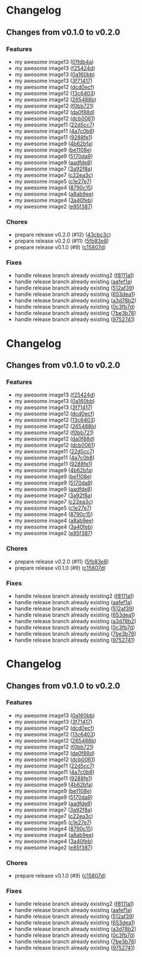# Changelog

## Changes from v0.1.0 to v0.2.0 

### Features
- my awesome image13  ([01fdb4a](https://github.com/telicent-oss/telicent-base-images/commit/01fdb4a7b1eccb08ba0e5e01f014c0e53686868d))
- my awesome image13  ([f25424d](https://github.com/telicent-oss/telicent-base-images/commit/f25424d89d9fea9e91619f71502e312455ed1118))
- my awesome image13  ([0a160bb](https://github.com/telicent-oss/telicent-base-images/commit/0a160bbe3e482a64d7576378be405f3d84e0c2b0))
- my awesome image13  ([3f71417](https://github.com/telicent-oss/telicent-base-images/commit/3f714179feaa1c0916487884f5e9cdaf882abd2c))
- my awesome image12  ([dcd0ecf](https://github.com/telicent-oss/telicent-base-images/commit/dcd0ecffde7a5adcb578547d6d07e809408cb6f2))
- my awesome image12  ([13c6403](https://github.com/telicent-oss/telicent-base-images/commit/13c640373d297443c9780b6e52707cd22b637e7e))
- my awesome image12  ([265488b](https://github.com/telicent-oss/telicent-base-images/commit/265488b2790b2ff28612d649ac6b8dcef2b0908a))
- my awesome image12  ([f0bb721](https://github.com/telicent-oss/telicent-base-images/commit/f0bb721d005990d76ce2e622a530c05aec143528))
- my awesome image12  ([da0f88d](https://github.com/telicent-oss/telicent-base-images/commit/da0f88d15e047760ed884a94b953e01640f304fa))
- my awesome image12  ([dcb0061](https://github.com/telicent-oss/telicent-base-images/commit/dcb0061a077dfd7f33691c3ae76a5c07c9898d87))
- my awesome image11  ([22d5cc7](https://github.com/telicent-oss/telicent-base-images/commit/22d5cc7fd14192f10258a32957e9ac379a4380a4))
- my awesome image11  ([4a7c0b8](https://github.com/telicent-oss/telicent-base-images/commit/4a7c0b8d3b8cbc68fa6abb2f210541ad0f69f227))
- my awesome image11  ([9288fe1](https://github.com/telicent-oss/telicent-base-images/commit/9288fe15766e663b0bc1c409b7eab6109494c7eb))
- my awesome image9  ([4b62bfa](https://github.com/telicent-oss/telicent-base-images/commit/4b62bfa897ac97ec590c3c0110095cc53fd1fe8c))
- my awesome image9  ([be1108e](https://github.com/telicent-oss/telicent-base-images/commit/be1108e1bd9bd6a83c280ca98beeff75270f727d))
- my awesome image9  ([5170da9](https://github.com/telicent-oss/telicent-base-images/commit/5170da96a03c56b3c47f63c604e369ec81c747a5))
- my awesome image9  ([aadfde8](https://github.com/telicent-oss/telicent-base-images/commit/aadfde8527e0cb4747078aac314c2e8e8ebb77a6))
- my awesome image7  ([3a92f8a](https://github.com/telicent-oss/telicent-base-images/commit/3a92f8a391a9ffd0a04d04c3cc2da9dca16c590d))
- my awesome image7  ([c22ea3c](https://github.com/telicent-oss/telicent-base-images/commit/c22ea3cb1d8488a5284a8aea311bdc3443465c8c))
- my awesome image5  ([c1e27e7](https://github.com/telicent-oss/telicent-base-images/commit/c1e27e7bf3f2b5fd0813f2460603825ac726644e))
- my awesome image4  ([8790c15](https://github.com/telicent-oss/telicent-base-images/commit/8790c1572d13fac136a726c0b24e0b689144f296))
- my awesome image4  ([a8ab9ee](https://github.com/telicent-oss/telicent-base-images/commit/a8ab9ee446d665121341059b6f62752a06cdeb6e))
- my awesome image4  ([3a40feb](https://github.com/telicent-oss/telicent-base-images/commit/3a40febf5fcd9e834cdd5d9c0a8de4cb6b44913f))
- my awesome image2  ([e85f387](https://github.com/telicent-oss/telicent-base-images/commit/e85f38705d7763e53e6538aa9bbac1a3c50c1c6e))
### Chores
- prepare release v0.2.0 (#12)  ([43cbc3c](https://github.com/telicent-oss/telicent-base-images/commit/43cbc3c3818779933905ade13cf5674026eabec7))
- prepare release v0.2.0 (#11)  ([5fb83e8](https://github.com/telicent-oss/telicent-base-images/commit/5fb83e86939de07945bce5f7dd5ab4b47c0224bc))
- prepare release v0.1.0 (#9)  ([c15807d](https://github.com/telicent-oss/telicent-base-images/commit/c15807d5ca10a22a14f0ddab29a0211608ee3f5d))
### Fixes
- handle release branch already existing2  ([f8111a1](https://github.com/telicent-oss/telicent-base-images/commit/f8111a1eeac2526c84efccfdc2f381676470e493))
- handle release branch already existing  ([aafef1a](https://github.com/telicent-oss/telicent-base-images/commit/aafef1a1a32f3b95b5442ed7362269edd0d6f815))
- handle release branch already existing  ([512af39](https://github.com/telicent-oss/telicent-base-images/commit/512af39c8c0a49dff1b6a8e8ce59eb19e5d90679))
- handle release branch already existing  ([653dea1](https://github.com/telicent-oss/telicent-base-images/commit/653dea1179043c9775ebf9d28b87f1107959975e))
- handle release branch already existing  ([a3d78b2](https://github.com/telicent-oss/telicent-base-images/commit/a3d78b2e040e16e728e75896104ee8dbd5d657df))
- handle release branch already existing  ([0c3fb7d](https://github.com/telicent-oss/telicent-base-images/commit/0c3fb7d233433f3c301d64a39fd16ba1c1e7c185))
- handle release branch already existing  ([7be3b78](https://github.com/telicent-oss/telicent-base-images/commit/7be3b78488662a3720b7a8785b216c13310866bb))
- handle release branch already existing  ([9752741](https://github.com/telicent-oss/telicent-base-images/commit/975274124a834f2fb638786a192450a9385905ed))

# Changelog

## Changes from v0.1.0 to v0.2.0 

### Features
- my awesome image13  ([f25424d](https://github.com/telicent-oss/telicent-base-images/commit/f25424d89d9fea9e91619f71502e312455ed1118))
- my awesome image13  ([0a160bb](https://github.com/telicent-oss/telicent-base-images/commit/0a160bbe3e482a64d7576378be405f3d84e0c2b0))
- my awesome image13  ([3f71417](https://github.com/telicent-oss/telicent-base-images/commit/3f714179feaa1c0916487884f5e9cdaf882abd2c))
- my awesome image12  ([dcd0ecf](https://github.com/telicent-oss/telicent-base-images/commit/dcd0ecffde7a5adcb578547d6d07e809408cb6f2))
- my awesome image12  ([13c6403](https://github.com/telicent-oss/telicent-base-images/commit/13c640373d297443c9780b6e52707cd22b637e7e))
- my awesome image12  ([265488b](https://github.com/telicent-oss/telicent-base-images/commit/265488b2790b2ff28612d649ac6b8dcef2b0908a))
- my awesome image12  ([f0bb721](https://github.com/telicent-oss/telicent-base-images/commit/f0bb721d005990d76ce2e622a530c05aec143528))
- my awesome image12  ([da0f88d](https://github.com/telicent-oss/telicent-base-images/commit/da0f88d15e047760ed884a94b953e01640f304fa))
- my awesome image12  ([dcb0061](https://github.com/telicent-oss/telicent-base-images/commit/dcb0061a077dfd7f33691c3ae76a5c07c9898d87))
- my awesome image11  ([22d5cc7](https://github.com/telicent-oss/telicent-base-images/commit/22d5cc7fd14192f10258a32957e9ac379a4380a4))
- my awesome image11  ([4a7c0b8](https://github.com/telicent-oss/telicent-base-images/commit/4a7c0b8d3b8cbc68fa6abb2f210541ad0f69f227))
- my awesome image11  ([9288fe1](https://github.com/telicent-oss/telicent-base-images/commit/9288fe15766e663b0bc1c409b7eab6109494c7eb))
- my awesome image9  ([4b62bfa](https://github.com/telicent-oss/telicent-base-images/commit/4b62bfa897ac97ec590c3c0110095cc53fd1fe8c))
- my awesome image9  ([be1108e](https://github.com/telicent-oss/telicent-base-images/commit/be1108e1bd9bd6a83c280ca98beeff75270f727d))
- my awesome image9  ([5170da9](https://github.com/telicent-oss/telicent-base-images/commit/5170da96a03c56b3c47f63c604e369ec81c747a5))
- my awesome image9  ([aadfde8](https://github.com/telicent-oss/telicent-base-images/commit/aadfde8527e0cb4747078aac314c2e8e8ebb77a6))
- my awesome image7  ([3a92f8a](https://github.com/telicent-oss/telicent-base-images/commit/3a92f8a391a9ffd0a04d04c3cc2da9dca16c590d))
- my awesome image7  ([c22ea3c](https://github.com/telicent-oss/telicent-base-images/commit/c22ea3cb1d8488a5284a8aea311bdc3443465c8c))
- my awesome image5  ([c1e27e7](https://github.com/telicent-oss/telicent-base-images/commit/c1e27e7bf3f2b5fd0813f2460603825ac726644e))
- my awesome image4  ([8790c15](https://github.com/telicent-oss/telicent-base-images/commit/8790c1572d13fac136a726c0b24e0b689144f296))
- my awesome image4  ([a8ab9ee](https://github.com/telicent-oss/telicent-base-images/commit/a8ab9ee446d665121341059b6f62752a06cdeb6e))
- my awesome image4  ([3a40feb](https://github.com/telicent-oss/telicent-base-images/commit/3a40febf5fcd9e834cdd5d9c0a8de4cb6b44913f))
- my awesome image2  ([e85f387](https://github.com/telicent-oss/telicent-base-images/commit/e85f38705d7763e53e6538aa9bbac1a3c50c1c6e))
### Chores
- prepare release v0.2.0 (#11)  ([5fb83e8](https://github.com/telicent-oss/telicent-base-images/commit/5fb83e86939de07945bce5f7dd5ab4b47c0224bc))
- prepare release v0.1.0 (#9)  ([c15807d](https://github.com/telicent-oss/telicent-base-images/commit/c15807d5ca10a22a14f0ddab29a0211608ee3f5d))
### Fixes
- handle release branch already existing2  ([f8111a1](https://github.com/telicent-oss/telicent-base-images/commit/f8111a1eeac2526c84efccfdc2f381676470e493))
- handle release branch already existing  ([aafef1a](https://github.com/telicent-oss/telicent-base-images/commit/aafef1a1a32f3b95b5442ed7362269edd0d6f815))
- handle release branch already existing  ([512af39](https://github.com/telicent-oss/telicent-base-images/commit/512af39c8c0a49dff1b6a8e8ce59eb19e5d90679))
- handle release branch already existing  ([653dea1](https://github.com/telicent-oss/telicent-base-images/commit/653dea1179043c9775ebf9d28b87f1107959975e))
- handle release branch already existing  ([a3d78b2](https://github.com/telicent-oss/telicent-base-images/commit/a3d78b2e040e16e728e75896104ee8dbd5d657df))
- handle release branch already existing  ([0c3fb7d](https://github.com/telicent-oss/telicent-base-images/commit/0c3fb7d233433f3c301d64a39fd16ba1c1e7c185))
- handle release branch already existing  ([7be3b78](https://github.com/telicent-oss/telicent-base-images/commit/7be3b78488662a3720b7a8785b216c13310866bb))
- handle release branch already existing  ([9752741](https://github.com/telicent-oss/telicent-base-images/commit/975274124a834f2fb638786a192450a9385905ed))

# Changelog

## Changes from v0.1.0 to v0.2.0 

### Features
- my awesome image13  ([0a160bb](https://github.com/telicent-oss/telicent-base-images/commit/0a160bbe3e482a64d7576378be405f3d84e0c2b0))
- my awesome image13  ([3f71417](https://github.com/telicent-oss/telicent-base-images/commit/3f714179feaa1c0916487884f5e9cdaf882abd2c))
- my awesome image12  ([dcd0ecf](https://github.com/telicent-oss/telicent-base-images/commit/dcd0ecffde7a5adcb578547d6d07e809408cb6f2))
- my awesome image12  ([13c6403](https://github.com/telicent-oss/telicent-base-images/commit/13c640373d297443c9780b6e52707cd22b637e7e))
- my awesome image12  ([265488b](https://github.com/telicent-oss/telicent-base-images/commit/265488b2790b2ff28612d649ac6b8dcef2b0908a))
- my awesome image12  ([f0bb721](https://github.com/telicent-oss/telicent-base-images/commit/f0bb721d005990d76ce2e622a530c05aec143528))
- my awesome image12  ([da0f88d](https://github.com/telicent-oss/telicent-base-images/commit/da0f88d15e047760ed884a94b953e01640f304fa))
- my awesome image12  ([dcb0061](https://github.com/telicent-oss/telicent-base-images/commit/dcb0061a077dfd7f33691c3ae76a5c07c9898d87))
- my awesome image11  ([22d5cc7](https://github.com/telicent-oss/telicent-base-images/commit/22d5cc7fd14192f10258a32957e9ac379a4380a4))
- my awesome image11  ([4a7c0b8](https://github.com/telicent-oss/telicent-base-images/commit/4a7c0b8d3b8cbc68fa6abb2f210541ad0f69f227))
- my awesome image11  ([9288fe1](https://github.com/telicent-oss/telicent-base-images/commit/9288fe15766e663b0bc1c409b7eab6109494c7eb))
- my awesome image9  ([4b62bfa](https://github.com/telicent-oss/telicent-base-images/commit/4b62bfa897ac97ec590c3c0110095cc53fd1fe8c))
- my awesome image9  ([be1108e](https://github.com/telicent-oss/telicent-base-images/commit/be1108e1bd9bd6a83c280ca98beeff75270f727d))
- my awesome image9  ([5170da9](https://github.com/telicent-oss/telicent-base-images/commit/5170da96a03c56b3c47f63c604e369ec81c747a5))
- my awesome image9  ([aadfde8](https://github.com/telicent-oss/telicent-base-images/commit/aadfde8527e0cb4747078aac314c2e8e8ebb77a6))
- my awesome image7  ([3a92f8a](https://github.com/telicent-oss/telicent-base-images/commit/3a92f8a391a9ffd0a04d04c3cc2da9dca16c590d))
- my awesome image7  ([c22ea3c](https://github.com/telicent-oss/telicent-base-images/commit/c22ea3cb1d8488a5284a8aea311bdc3443465c8c))
- my awesome image5  ([c1e27e7](https://github.com/telicent-oss/telicent-base-images/commit/c1e27e7bf3f2b5fd0813f2460603825ac726644e))
- my awesome image4  ([8790c15](https://github.com/telicent-oss/telicent-base-images/commit/8790c1572d13fac136a726c0b24e0b689144f296))
- my awesome image4  ([a8ab9ee](https://github.com/telicent-oss/telicent-base-images/commit/a8ab9ee446d665121341059b6f62752a06cdeb6e))
- my awesome image4  ([3a40feb](https://github.com/telicent-oss/telicent-base-images/commit/3a40febf5fcd9e834cdd5d9c0a8de4cb6b44913f))
- my awesome image2  ([e85f387](https://github.com/telicent-oss/telicent-base-images/commit/e85f38705d7763e53e6538aa9bbac1a3c50c1c6e))
### Chores
- prepare release v0.1.0 (#9)  ([c15807d](https://github.com/telicent-oss/telicent-base-images/commit/c15807d5ca10a22a14f0ddab29a0211608ee3f5d))
### Fixes
- handle release branch already existing2  ([f8111a1](https://github.com/telicent-oss/telicent-base-images/commit/f8111a1eeac2526c84efccfdc2f381676470e493))
- handle release branch already existing  ([aafef1a](https://github.com/telicent-oss/telicent-base-images/commit/aafef1a1a32f3b95b5442ed7362269edd0d6f815))
- handle release branch already existing  ([512af39](https://github.com/telicent-oss/telicent-base-images/commit/512af39c8c0a49dff1b6a8e8ce59eb19e5d90679))
- handle release branch already existing  ([653dea1](https://github.com/telicent-oss/telicent-base-images/commit/653dea1179043c9775ebf9d28b87f1107959975e))
- handle release branch already existing  ([a3d78b2](https://github.com/telicent-oss/telicent-base-images/commit/a3d78b2e040e16e728e75896104ee8dbd5d657df))
- handle release branch already existing  ([0c3fb7d](https://github.com/telicent-oss/telicent-base-images/commit/0c3fb7d233433f3c301d64a39fd16ba1c1e7c185))
- handle release branch already existing  ([7be3b78](https://github.com/telicent-oss/telicent-base-images/commit/7be3b78488662a3720b7a8785b216c13310866bb))
- handle release branch already existing  ([9752741](https://github.com/telicent-oss/telicent-base-images/commit/975274124a834f2fb638786a192450a9385905ed))
